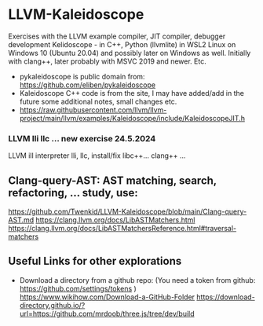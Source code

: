 # LLVM-Kaleidoscope

Exercises with the LLVM example compiler, JIT compiler, debugger development Kelidoscope - in C++, Python (llvmlite) in WSL2 Linux on Windows 10 (Ubuntu 20.04) and possibly later on Windows as well. Initially with clang++, later probably with MSVC 2019 and newer. Etc.

* pykaleidoscope is public domain from: https://github.com/eliben/pykaleidoscope
* Kaleidoscope C++ code is from the site, I may have added/add in the future some additional notes, small changes etc.
* https://raw.githubusercontent.com/llvm/llvm-project/main/llvm/examples/Kaleidoscope/include/KaleidoscopeJIT.h

### LLVM lli llc ... new exercise 24.5.2024

LLVM ill interpreter lli, llc, install/fix libc++... clang++ ... 

## Clang-query-AST: AST matching, search, refactoring, ... study, use:

https://github.com/Twenkid/LLVM-Kaleidoscope/blob/main/Clang-query-AST.md
https://clang.llvm.org/docs/LibASTMatchers.html
https://clang.llvm.org/docs/LibASTMatchersReference.html#traversal-matchers

## Useful Links for other explorations


* Download a directory from a github repo:
(You need a token from github: https://github.com/settings/tokens )
https://www.wikihow.com/Download-a-GitHub-Folder
https://download-directory.github.io/?url=https://github.com/mrdoob/three.js/tree/dev/build





